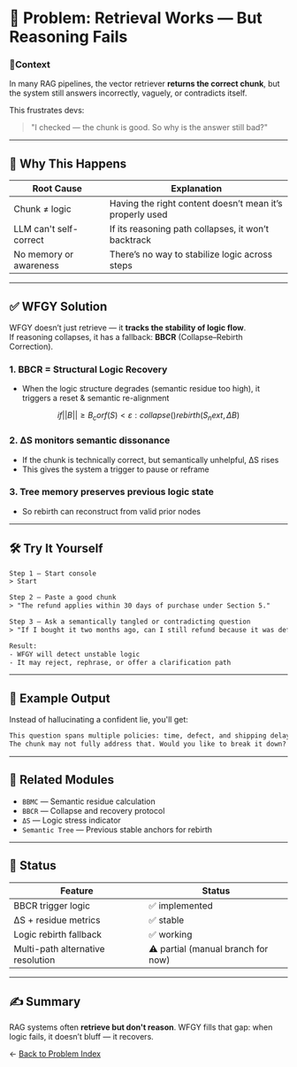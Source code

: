 # 🧠 Problem: Retrieval Works — But Reasoning Fails

### 📍Context

In many RAG pipelines, the vector retriever **returns the correct chunk**, but the system still answers incorrectly, vaguely, or contradicts itself.

This frustrates devs:
> "I checked — the chunk is good. So why is the answer still bad?"

---

## 🚨 Why This Happens

| Root Cause | Explanation |
|------------|-------------|
| Chunk ≠ logic | Having the right content doesn’t mean it’s properly used |
| LLM can't self-correct | If its reasoning path collapses, it won’t backtrack |
| No memory or awareness | There’s no way to stabilize logic across steps |

---

## ✅ WFGY Solution

WFGY doesn’t just retrieve — it **tracks the stability of logic flow**.  
If reasoning collapses, it has a fallback: **BBCR** (Collapse–Rebirth Correction).

### 1. BBCR = Structural Logic Recovery

- When the logic structure degrades (semantic residue too high),
  it triggers a reset & semantic re-alignment

```math
if ||B|| ≥ B_c or f(S) < ε:
    collapse()
    rebirth(S_next, ΔB)
````

### 2. ΔS monitors semantic dissonance

* If the chunk is technically correct, but semantically unhelpful, ΔS rises
* This gives the system a trigger to pause or reframe

### 3. Tree memory preserves previous logic state

* So rebirth can reconstruct from valid prior nodes

---

## 🛠 Try It Yourself

```txt
Step 1 — Start console
> Start

Step 2 — Paste a good chunk
> "The refund applies within 30 days of purchase under Section 5."

Step 3 — Ask a semantically tangled or contradicting question
> "If I bought it two months ago, can I still refund because it was defective and shipped late?"

Result:
- WFGY will detect unstable logic
- It may reject, rephrase, or offer a clarification path
```

---

## 🔬 Example Output

Instead of hallucinating a confident lie, you'll get:

```txt
This question spans multiple policies: time, defect, and shipping delay.  
The chunk may not fully address that. Would you like to break it down?
```

---

## 🔗 Related Modules

* `BBMC` — Semantic residue calculation
* `BBCR` — Collapse and recovery protocol
* `ΔS` — Logic stress indicator
* `Semantic Tree` — Previous stable anchors for rebirth

---

## 📌 Status

| Feature                           | Status                             |
| --------------------------------- | ---------------------------------- |
| BBCR trigger logic                | ✅ implemented                      |
| ΔS + residue metrics              | ✅ stable                           |
| Logic rebirth fallback            | ✅ working                          |
| Multi-path alternative resolution | ⚠️ partial (manual branch for now) |

---

## ✍️ Summary

RAG systems often **retrieve but don't reason**.
WFGY fills that gap: when logic fails, it doesn’t bluff — it recovers.

← [Back to Problem Index](./README.md)



